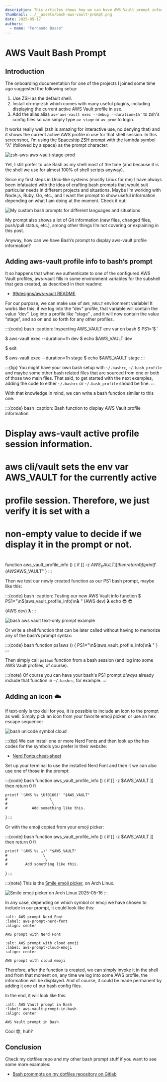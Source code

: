 ```yaml
---
description: This articles shows how we can have AWS Vault prompt information on bash with some custom-made setup.
thumbnail: ../__assets/bash-aws-vault-prompt.png
date: 2025-05-17
authors:
  - name: "Fernando Basso"
---
```


# AWS Vault Bash Prompt

## Introduction

The onboarding documentation for one of the projects I joined some time ago suggested the following setup:

1. Use ZSH as the default shell.
2. Install oh-my-zsh which comes with many useful plugins, including displaying the current active AWS Vault profile in use.
3. Add the alias alias `av='aws-vault exec --debug --duration=1h'` to zsh's config files so can simply type `av stage` or `av prod` to login.

It works really well (zsh is amazing for interactive use, no denying that) and it shows the current active AWS profile in use for that shell session.
In this screenshot, I’m using the [Spaceship ZSH prompt](https://spaceship-prompt.sh/) with the lambda symbol “λ” (followed by a space) as the prompt character:

![zsh-aws-aws-vault-stage-prod](../__assets/zsh-aws-vault-stage-prod.png)

Yet, I still prefer to use Bash as my shell most of the time (and because it is the shell we use for almost 100% of shell scripts anyway).

Since my first steps in Unix-like systems (mostly Linux for me) I have always been infatuated with the idea of crafting bash prompts that would suit particular needs in different projects and situations.
Maybe I’m working with Node.js, Ruby, Go, etc., and I want the prompt to show useful information depending on what I am doing at the moment.
Check it out:

![My custom bash prompts for different languages and situations](../__assets/my-custom-bash-prompts-for-different-languages.png)

My prompt also shows a lot of Git information (new files, changed files, push/pull status, etc.), among other things I’m not covering or explaining in this post.

Anyway, how can we have Bash’s prompt to display aws-vault profile information?

## Adding aws-vault profile info to bash’s prompt

It so happens that when we authenticate to one of the configured AWS Vault profiles, aws-vault fills in some environment variables for the subshell
that gets created, as described in their readme:

- [99designs/aws-vault README](https://github.com/99designs/aws-vault/blob/master/README.md#how-it-works).

For our purpose, we can make use of `AWS_VAULT` environment variable!
It works like this: if we log into the “dev” profile, that variable will contain the value “dev”.
Log into a profile like “stage” , and it will now contain the value “stage”, and so on and so forth for any other profiles.

:::{code} bash
:caption: Inspecting AWS_VAULT env var on bash
$ PS1='\$ '

$ aws-vault exec --duration=1h dev
$ echo $AWS_VAULT
dev

$ exit

$ aws-vault exec --duration=1h stage
$ echo $AWS_VAULT
stage
:::

:::{tip}
You might have your own bash setup with `~/.bashrc`, `~/.bash_profile` and maybe some other bash related files that are sourced from one or both of those two main files.
That said, to get started with the next examples, adding the code to either `~/.bashrc` or `~/.bash_profile` should be fine.
:::

With that knowledge in mind, we can write a bash function similar to this one:

:::{code} bash
:caption: Bash function to display AWS Vault profile information
##
# Display aws-vault active profile session information.
#
# aws cli/vault sets the env var AWS_VAULT for the currently active
# profile session. Therefore, we just verify it is set with a
# non-empty value to decide if we display it in the prompt or not.
#
function aws_vault_profile_info () {
  if [[ -z $AWS_VAULT ]]
then
  return 0
fi
  printf '(AWS %s)' "$AWS_VAULT"
}
:::

Then we test our newly created function as our PS1 bash prompt, maybe like this:

:::{code} bash
:caption: Testing our new AWS Vault info function
$ PS1="\n\$(aws_vault_profile_info)\n𝝺 "
(AWS dev) 𝝺 echo 😎
😎

(AWS dev) 𝝺
:::

![bash aws vault text-only prompt example](../__assets/bash-aws-vault-text-only-example.png)

Or write a shell function that can be later called without having to memorize any of the bash’s prompt syntax:

:::{code} bash
function ps1aws () {
    PS1="\n\$(aws_vault_profile_info)\n𝝺 "
}
:::

Then simply call `ps1aws` function from a bash session (and log into some AWS Vault profiles, of course).

:::{note}
Of course you can have your bash's PS1 prompt _always_ already include that function in `~/.bashrc`, for example.
:::

## Adding an icon ☁️

If text-only is too dull for you, it is possible to include an icon to the prompt as well.
Simply pick an icon from your favorite emoji picker, or use an hex escape sequence:

<!--
Somehow these unicode symbols render on the terminal, but not on mystmd or
Confluence in the web brwoser. Commenting it out for now and leaving  only
the screenshot until I have time to figure this out.

:::{code} bash
$ printf '\Uf015f\n'
󰅟
$ printf '\Uf0c2\n'

$ printf '\Uf0160\n'
󰅠
:::
-->

![bash unicode symbol cloud](../__assets/bash-print-unicode-symbol-cloud.png)

:::{tip}
We can install one or more Nerd Fonts and then look up the hex codes for the symbols you prefer in their website:

- [Nerd Fonts cheat-sheet](https://www.nerdfonts.com/cheat-sheet)

Set up your terminal to use the installed Nerd Font and then it we can also use one of those in the prompt:

:::{code} bash
function aws_vault_profile_info () {
    if [[ -z $AWS_VAULT ]]
    then
        return 0
    fi

    printf '(AWS %s \Uf0160)' "$AWS_VAULT"
    #                   \
    #                    \
    #           Add something like this.
}
:::

Or with the emoji copied from your emoji picker:

:::{code} bash
function aws_vault_profile_info () {
    if [[ -z $AWS_VAULT ]]
    then
        return 0
    fi

    printf '(AWS %s ☁️)' "$AWS_VAULT"
    #                \
    #                 \
    #        Add something like this.
}
:::

:::{note}
This is the [Smile emoji picker](https://github.com/mijorus/smile), on Arch Linux.

![Smile emoji picker on Arch Linux 2025-05-16](../__assets/smile-emoji-picker-on-arch-linux-2025-05-16.png)
:::

In any case, depending on which symbol or emoji we have chosen to include in our prompt, it could look like this:

```{figure} ../__assets/aws-dev-prompt-Uf0160-unicode.png
:alt: AWS prompt Nerd Font
:label: aws-prompt-nerd-font
:align: center

AWS prompt with Nerd Font
```

```{figure} ../__assets/aws-dev-prompt-clound-emoji-symbol.png
:alt: AWS prompt with cloud emoji
:label: aws-prompt-cloud-emoji
:align: center

AWS prompt with cloud emoji
```

Therefore, after the function is created, we can simply invoke it in the shell  and from that moment on, any time we log into some AWS profile, the information will be displayed.
And of course, it could be made permanent by adding it one of our bash config files.

In the end, it will look like this:

```{figure} ../__assets/bash-aws-vault-prompt.png
:alt: AWS Vault prompt in Bash
:label: aws-vault-prompt-in-bash
:align: center

AWS Vault prompt in Bash
```

Cool 😎, huh‽

## Conclusion

Check my dotfiles repo and my other bash prompt stuff if you want to see some more examples:

- [Bash prommpts on my dotfiles repository on Gitlab](https://gitlab.com/fernandobasso/dotfiles/-/blob/devel/bash_incl/bash-prompts.sh)
